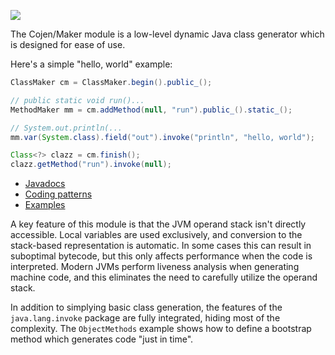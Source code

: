[![](https://jitpack.io/v/cojen/Maker.svg)](https://jitpack.io/#cojen/Maker)

The Cojen/Maker module is a low-level dynamic Java class generator which is designed for ease of use.

Here's a simple "hello, world" example:

```java
ClassMaker cm = ClassMaker.begin().public_();

// public static void run()...
MethodMaker mm = cm.addMethod(null, "run").public_().static_();

// System.out.println(...
mm.var(System.class).field("out").invoke("println", "hello, world");

Class<?> clazz = cm.finish();
clazz.getMethod("run").invoke(null);
```

- [Javadocs](https://cojen.github.io/Maker/javadoc/org.cojen.maker/org/cojen/maker/package-summary.html)
- [Coding patterns](docs/CodingPatterns.md)
- [Examples](example/main/java/org/cojen/example)

A key feature of this module is that the JVM operand stack isn't directly accessible. Local variables are used exclusively, and conversion to the stack-based representation is automatic. In some cases this can result in suboptimal bytecode, but this only affects performance when the code is interpreted. Modern JVMs perform liveness analysis when generating machine code, and this eliminates the need to carefully utilize the operand stack.

In addition to simplying basic class generation, the features of the `java.lang.invoke` package are fully integrated, hiding most of the complexity. The `ObjectMethods` example shows how to define a bootstrap method which generates code "just in time".
